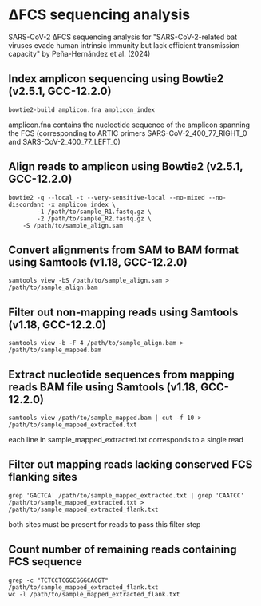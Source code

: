 # ΔFCS sequencing analysis

SARS-CoV-2 ΔFCS sequencing analysis for "SARS-CoV-2-related bat viruses evade human intrinsic immunity but lack efficient transmission capacity" by Peña-Hernández et al. (2024)

## Index amplicon sequencing using Bowtie2 (v2.5.1, GCC-12.2.0)
```
bowtie2-build amplicon.fna amplicon_index
```
amplicon.fna contains the nucleotide sequence of the amplicon spanning the FCS (corresponding to ARTIC primers SARS-CoV-2_400_77_RIGHT_0 and SARS-CoV-2_400_77_LEFT_0)

## Align reads to amplicon using Bowtie2 (v2.5.1, GCC-12.2.0)
```
bowtie2 -q --local -t --very-sensitive-local --no-mixed --no-discordant -x amplicon_index \
        -1 /path/to/sample_R1.fastq.gz \
        -2 /path/to/sample_R2.fastq.gz \
	-S /path/to/sample_align.sam
```

## Convert alignments from SAM to BAM format using Samtools (v1.18, GCC-12.2.0)
```
samtools view -bS /path/to/sample_align.sam > /path/to/sample_align.bam
```

## Filter out non-mapping reads using Samtools (v1.18, GCC-12.2.0)
```
samtools view -b -F 4 /path/to/sample_align.bam > /path/to/sample_mapped.bam
```

## Extract nucleotide sequences from mapping reads BAM file using Samtools (v1.18, GCC-12.2.0)
```
samtools view /path/to/sample_mapped.bam | cut -f 10 > /path/to/sample_mapped_extracted.txt
```
each line in sample_mapped_extracted.txt corresponds to a single read

## Filter out mapping reads lacking conserved FCS flanking sites
```
grep 'GACTCA' /path/to/sample_mapped_extracted.txt | grep 'CAATCC' /path/to/sample_mapped_extracted.txt > /path/to/sample_mapped_extracted_flank.txt
```
both sites must be present for reads to pass this filter step

## Count number of remaining reads containing FCS sequence  
```
grep -c "TCTCCTCGGCGGGCACGT" /path/to/sample_mapped_extracted_flank.txt
wc -l /path/to/sample_mapped_extracted_flank.txt
```